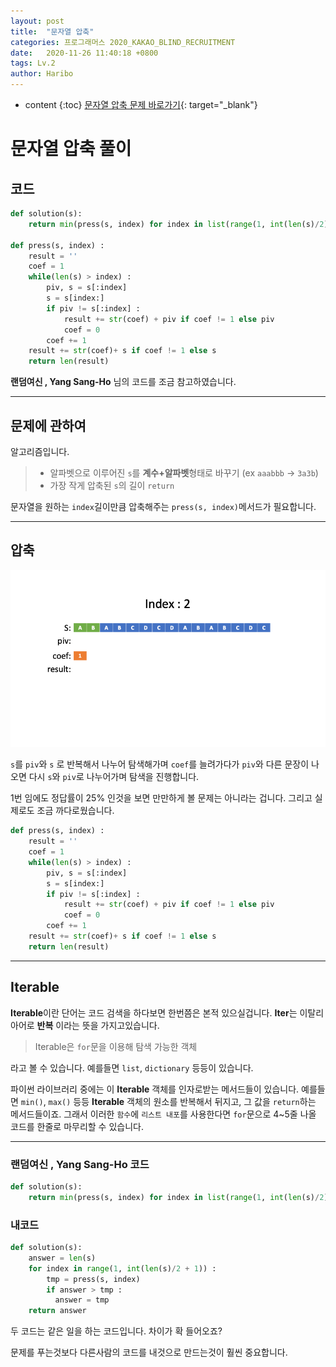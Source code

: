 ```yaml
---
layout: post
title:  "문자열 압축"
categories: 프로그래머스 2020_KAKAO_BLIND_RECRUITMENT
date:   2020-11-26 11:40:18 +0800
tags: Lv.2
author: Haribo
---
```

* content
{:toc}
[문자열 압축 문제 바로가기](https://programmers.co.kr/learn/courses/30/lessons/60057){: target="_blank"}

# 문자열 압축 풀이
## 코드

```python
def solution(s):
    return min(press(s, index) for index in list(range(1, int(len(s)/2) + 1)) + [len(s)])

def press(s, index) :
    result = ''
    coef = 1
    while(len(s) > index) :
        piv, s = s[:index]
        s = s[index:]
        if piv != s[:index] :
            result += str(coef) + piv if coef != 1 else piv
            coef = 0
        coef += 1
    result += str(coef)+ s if coef != 1 else s
    return len(result)
```

**랜덤여신 , Yang Sang-Ho** 님의 코드를 조금 참고하였습니다.

****





## 문제에 관하여

알고리즘입니다.

> * 알파벳으로 이루어진 `s`를 **계수+알파벳**형태로 바꾸기 (ex `aaabbb` -> `3a3b`)
> * 가장 작게 압축된 `s`의 길이 `return`

문자열을 원하는 `index`길이만큼 압축해주는 `press(s, index)`메서드가 필요합니다.

****

## 압축

![press 함수](/images/word_compress/press.gif)

`s`를 `piv`와 `s` 로 반복해서 나누어 탐색해가며 `coef`를 늘려가다가 `piv`와 다른 문장이 나오면 다시 `s`와 `piv`로 나누어가며 탐색을 진행합니다.  

1번 임에도 정답률이 25% 인것을 보면 만만하게 볼 문제는 아니라는 겁니다. 그리고 실제로도 조금 까다로웠습니다.

```python
def press(s, index) :
    result = ''
    coef = 1
    while(len(s) > index) :
        piv, s = s[:index]
        s = s[index:]
        if piv != s[:index] :
            result += str(coef) + piv if coef != 1 else piv
            coef = 0
        coef += 1
    result += str(coef)+ s if coef != 1 else s
    return len(result)
```

****

## Iterable

**Iterable**이란 단어는 코드 검색을 하다보면 한번쯤은 본적 있으실겁니다. **Iter**는 이탈리아어로 **반복** 이라는 뜻을 가지고있습니다.  

> Iterable은 `for`문을 이용해 탐색 가능한 객체

라고 볼 수 있습니다. 예를들면 `list`, `dictionary` 등등이 있습니다.  

파이썬 라이브러리 중에는 이 **Iterable** 객체를 인자로받는 메서드들이 있습니다. 예를들면 `min()`, `max()` 등등 **Iterable** 객체의 원소를 반복해서 뒤지고, 그 값을 `return`하는 메서드들이죠. 그래서 이러한 `함수`에 `리스트 내포`를 사용한다면 `for`문으로 4~5줄 나올 코드를 한줄로 마무리할 수 있습니다.

****

### **랜덤여신 , Yang Sang-Ho** 코드

```python
def solution(s):
    return min(press(s, index) for index in list(range(1, int(len(s)/2) + 1)) + [len(s)])
```

### **내코드**

```python
def solution(s):
    answer = len(s)
    for index in range(1, int(len(s)/2 + 1)) :
        tmp = press(s, index)
        if answer > tmp :
          answer = tmp
    return answer
```

두 코드는 같은 일을 하는 코드입니다. 차이가 확 들어오죠?  

문제를 푸는것보다 다른사람의 코드를 내것으로 만드는것이 훨씬 중요합니다.
